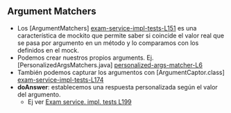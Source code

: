 ## Argument Matchers
- Los [ArgumentMatchers] [exam-service-impl-tests-L151] es una característica de mockito que permite saber si coincide el valor real que se pasa por argumento en un método y lo comparamos con los definidos en el mock.
- Podemos crear nuestros propios arguments. Ej. [PersonalizedArgsMatchers.java] [personalized-args-matcher-L6]
- También podemos capturar los argumentos con [ArgumentCaptor.class] [exam-service-impl-tests-L174]
- **doAnswer**: establecemos una respuesta personalizada según el valor del argumento.
    * Ej ver [Exam service. impl. tests L199][exam-service-impl-tests-L199]

[exam-service-impl-tests-L151]:https://github.com/irinacadu/TDD-Course/blob/2598f13d077eb3500aac87e89de3b9510a0f5d6c/src/test/java/MockitoTests/ExamServiceImplTest.java#L151
[personalized-args-matcher-L6]: https://github.com/irinacadu/TDD-Course/blob/0e0866d9bc86724c85402cef112c943bb3f1a505/src/test/java/GeneralTestResources/ArgsMatchers/PersonalizedArgsMatchers.java#L6
[exam-service-impl-tests-L174]:https://github.com/irinacadu/TDD-Course/blob/2598f13d077eb3500aac87e89de3b9510a0f5d6c/src/test/java/MockitoTests/ExamServiceImplTest.java#L174
[exam-service-impl-tests-L199]:https://github.com/irinacadu/TDD-Course/blob/2598f13d077eb3500aac87e89de3b9510a0f5d6c/src/test/java/MockitoTests/ExamServiceImplTest.java#L199
